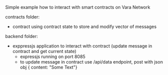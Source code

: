 Simple example how to interact with smart contracts on Vara Network

contracts folder:
- contract using contract state to store and modify vector of messages

backend folder:
- exppressjs application to interact with contract (update message in contract and get current state)
    - expressjs running on port 8085
    - to update message in contract use /api/data endpoint, post with json obj { content: "Some Text"}